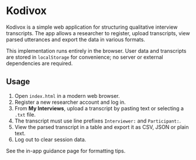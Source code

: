 # Kodivox

Kodivox is a simple web application for structuring qualitative interview transcripts. The app allows a researcher to register, upload transcripts, view parsed utterances and export the data in various formats.

This implementation runs entirely in the browser. User data and transcripts are stored in `localStorage` for convenience; no server or external dependencies are required.

## Usage

1. Open `index.html` in a modern web browser.
2. Register a new researcher account and log in.
3. From **My Interviews**, upload a transcript by pasting text or selecting a `.txt` file.
4. The transcript must use line prefixes `Interviewer:` and `Participant:`.
5. View the parsed transcript in a table and export it as CSV, JSON or plain text.
6. Log out to clear session data.

See the in-app guidance page for formatting tips.
